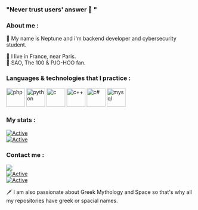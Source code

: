 ### "Never trust users' answer 💫 "  

### About me :  
💨 My name is Neptune and i'm backend developer and cybersecurity student.  
  
📌 I live in France, near Paris.  
🌌 SAO, The 100 & PJO-HOO fan.  
  
### Languages & technologies that I practice :  
<p align="left">
<img src="https://github.com/jessestuart/js-devicon/blob/master/icons/php/php-original.svg" alt="php" width="50" height="50"/>
<img src="https://github.com/jessestuart/js-devicon/blob/master/icons/python/python-original.svg" alt="python" width="50" height="50"/>
<img src="https://github.com/jessestuart/js-devicon/blob/master/icons/c/c-original.svg" alt="c" width="50" height="50"/>
<img src="https://github.com/jessestuart/js-devicon/blob/master/icons/cplusplus/cplusplus-original.svg" alt="c++" width="50" height="50"/>
<img src="https://github.com/jessestuart/js-devicon/blob/master/icons/csharp/csharp-original.svg" alt="c#" width="50" height="50"/>
<img src="https://github.com/jessestuart/js-devicon/blob/master/icons/mysql/mysql-original-wordmark.svg" alt="mysql" width="50" height="50"/>
</p>

### My stats :
[![Active](https://github-readme-stats.vercel.app/api?username=neptune-dev&show_icons=true&theme=dark&count_private=true&hide=prs,issues)](https://www.github.com/Neptune-Dev)  
[![Active](https://komarev.com/ghpvc/?username=neptune-dev&color=FAC151)](https://www.github.com/Neptune-Dev)  
  
  
### Contact me :
![](https://img.shields.io/badge/Discord-Alex'%231000-blue?style=flat-square&logo=discord)  
[![Active](https://img.shields.io/badge/Instagram-Click-pink?style=flat-square&logo=instagram)](https://www.instagram.com/_neptune_dev_)  
[![Active](https://img.shields.io/badge/Twitter-Click-cyan?style=flat-square&logo=twitter)](https://twitter.com/neptune_dev)
  
  
  
🗡 I am also passionate about Greek Mythology and Space so that's why all my repositories have greek or spacial names.
